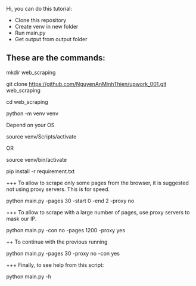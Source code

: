 Hi, you can do this tutorial:
- Clone this repository 
- Create venv in new folder
- Run main.py
- Get output from output folder

These are the commands:
-
mkdir web_scraping

git clone https://github.com/NguyenAnMinhThien/upwork_001.git web_scraping

cd web_scraping

python -m venv venv

Depend on your OS

source venv/Scripts/activate

OR

source venv/bin/activate

pip install -r requirement.txt


+++ To allow to scrape only some pages from the browser, it is suggested not using proxy servers. This is for speed.

python main.py -pages 30 -start 0 -end 2 -proxy no

+++ To allow to scrape with a large number of pages, use proxy servers to mask our IP.

python main.py -con no -pages 1200  -proxy yes

++ To continue with the previous running

python main.py -pages 30 -proxy no -con yes

+++ Finally, to see help from this script:

python main.py -h
